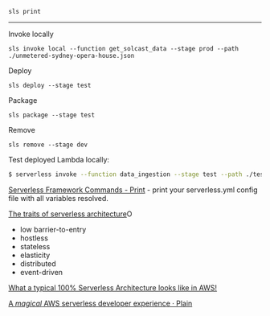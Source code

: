 ```
sls print
```

---

Invoke locally
```
sls invoke local --function get_solcast_data --stage prod --path ./unmetered-sydney-opera-house.json
```
Deploy
```
sls deploy --stage test
```
Package
```
sls package --stage test
```

Remove
```
sls remove --stage dev
```

Test deployed Lambda locally:

```bash
$ serverless invoke --function data_ingestion --stage test --path ./test_data/test-sunrise.json --aws-profile gridcog-dev
```

[Serverless Framework Commands - Print](https://www.serverless.com/framework/docs/providers/aws/cli-reference/print) - print your serverless.yml config file with all variables resolved.

[The traits of serverless architecture](https://www.thoughtworks.com/insights/blog/traits-serverless-architecture)O

- low barrier-to-entry
- hostless
- stateless
- elasticity
- distributed
- event-driven

[What a typical 100% Serverless Architecture looks like in AWS!](https://medium.com/serverless-transformation/what-a-typical-100-serverless-architecture-looks-like-in-aws-40f252cd0ecb)

[A *magical* AWS serverless developer experience · Plain](https://www.plain.com/blog/a-magical-aws-serverless-developer-experience)
